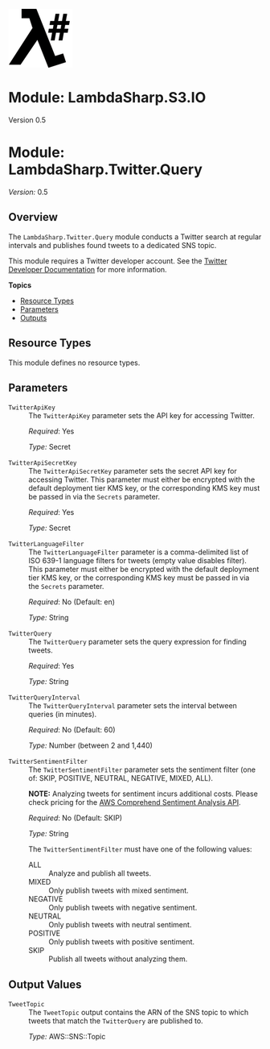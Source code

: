 ![λ#](../../Docs/LambdaSharpLogo.png)

# Module: LambdaSharp.S3.IO
Version 0.5

# Module: LambdaSharp.Twitter.Query
_Version:_ 0.5

## Overview

The `LambdaSharp.Twitter.Query` module conducts a Twitter search at regular intervals and publishes found tweets to a dedicated SNS topic.

This module requires a Twitter developer account. See the [Twitter Developer Documentation](https://developer.twitter.com/en/docs/basics/getting-started) for more information.

__Topics__
* [Resource Types](#resource-types)
* [Parameters](#parameters)
* [Outputs](#outputs)

## Resource Types

This module defines no resource types.

## Parameters

<dl>

<dt><code>TwitterApiKey</code></dt>
<dd>
The <code>TwitterApiKey</code> parameter sets the API key for accessing Twitter.

<i>Required</i>: Yes

<i>Type:</i> Secret
</dd>

<dt><code>TwitterApiSecretKey</code></dt>
<dd>
The <code>TwitterApiSecretKey</code> parameter sets the secret API key for accessing Twitter. This parameter must either be encrypted with the default deployment tier KMS key, or the corresponding KMS key must be passed in via  the <code>Secrets</code> parameter.

<i>Required</i>: Yes

<i>Type:</i> Secret
</dd>

<dt><code>TwitterLanguageFilter</code></dt>
<dd>
The <code>TwitterLanguageFilter</code> parameter is a comma-delimited list of ISO 639-1 language filters for tweets (empty value disables filter). This parameter must either be encrypted with the default deployment tier KMS key, or the corresponding KMS key must be passed in via  the <code>Secrets</code> parameter.

<i>Required</i>: No (Default: en)

<i>Type:</i> String
</dd>

<dt><code>TwitterQuery</code></dt>
<dd>
The <code>TwitterQuery</code> parameter sets the query expression for finding tweets.

<i>Required</i>: Yes

<i>Type:</i> String
</dd>

<dt><code>TwitterQueryInterval</code></dt>
<dd>
The <code>TwitterQueryInterval</code> parameter sets the interval between queries (in minutes).

<i>Required</i>: No (Default: 60)

<i>Type:</i> Number (between 2 and 1,440)
</dd>

<dt><code>TwitterSentimentFilter</code></dt>
<dd>
The <code>TwitterSentimentFilter</code> parameter sets the sentiment filter (one of: SKIP, POSITIVE, NEUTRAL, NEGATIVE, MIXED, ALL).

<b>NOTE:</b> Analyzing tweets for sentiment incurs additional costs. Please check pricing for the [AWS Comprehend Sentiment Analysis API](https://aws.amazon.com/comprehend/pricing/).

<i>Required</i>: No (Default: SKIP)

<i>Type:</i> String

The <code>TwitterSentimentFilter</code> must have one of the following values:
<dl>
<dt>ALL</dt>
<dd>Analyze and publish all tweets.</dd>
<dt>MIXED</dt>
<dd>Only publish tweets with mixed sentiment.</dd>
<dt>NEGATIVE</dt>
<dd>Only publish tweets with negative sentiment.</dd>
<dt>NEUTRAL</dt>
<dd>Only publish tweets with neutral sentiment.</dd>
<dt>POSITIVE</dt>
<dd>Only publish tweets with positive sentiment.</dd>
<dt>SKIP</dt>
<dd>Publish all tweets without analyzing them.</dd>
</dl>

</dd>

</dl>

## Output Values

<dl>

<dt><code>TweetTopic</code></dt>
<dd>
The <code>TweetTopic</code> output contains the ARN of the SNS topic to which tweets that match the <code>TwitterQuery</code> are published to.

<i>Type:</i> AWS::SNS::Topic
</dd>

</dl>


